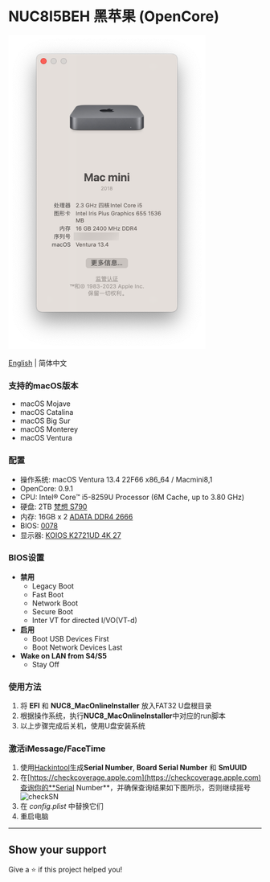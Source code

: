 # NUC8I5BEH 黑苹果 (OpenCore)

![Hackintosh](AboutThisMac.png)

[English](./README.md) | 简体中文

### 支持的macOS版本
+ macOS Mojave
+ macOS Catalina
+ macOS Big Sur
+ macOS Monterey
+ macOS Ventura

### 配置
+ 操作系统: macOS Ventura 13.4 22F66 x86_64 / Macmini8,1
+ OpenCore: 0.9.1
+ CPU: Intel® Core™ i5-8259U Processor (6M Cache, up to 3.80 GHz)
+ 硬盘: 2TB [梵想 S790](https://u.jd.com/aiiTSsQ)
+ 内存: 16GB x 2 [ADATA DDR4 2666](https://union-click.jd.com/jdc?e=618%7Cpc%7C&p=JF8BAN4JK1olXDYCVV9cCUoQAGgNHV4lGVlaCgFtUQ5SQi0DBUVNGFJeSwUIFxlJX3EIGloUXAcFV1lYDk4IWipURmtDBW1LISU2bylVU3FRSDlRWXZfSjktBEcnAl8IGloUXwIDUFpdOHsXBF9edVsUXAcDVV9bCE4nAl8IHF8RVQEEXF9fCk0TM2gIEmvMw4DW-ccobJ-FgruppI2x9d-b5W5tOEgnBG8BD11nHFQWUixtOEsnAF9KdVpCWFYEXF5UAR9CUWpdGgtGWgcGAwoOXBwfCz1dE1odbQQDVVpUOHs)
+ BIOS: [0078](https://drivers.softpedia.com/get/BIOS/Intel/Intel-NUC8i5BEH-NUC-Kit-BIOS-0078.shtml)
+ 显示器: [KOIOS K2721UD 4K 27](https://union-click.jd.com/jdc?e=&p=JF8BANUJK1olXQEGU19aCksXAF8LEl0XVAIBUl9eDntTXDdWRGtMGENDFlVDFhNSVzMXQA4KD1heSl1UDkkeB2wOGlgTQl9HCANtYx58XipQUhJwL3BCVlgKWzUJVg92e1cZbQcyVF9cCUkTAmsMG2slXQEyFTBaCkIXA2o4GmsVWgQBUVpeDkMTAWsNK1wVVDbbytiJpdJiZ7uamo-04tCm_IfEuXsnM2w4K2sVbQUyFjBYAB4fAGZbSwxCXVIHAwoKAEsUVDwKSw8dXgMEAw0PDnsVAm4MEms)


### BIOS设置
+ __禁用__
	- Legacy Boot
	- Fast Boot
	- Network Boot
	- Secure Boot
	- Inter VT for directed I/VO(VT-d)
+ __启用__
	- Boot USB Devices First
	- Boot Network Devices Last
+ __Wake on LAN from S4/S5__
	- Stay Off


### 使用方法
1. 将 **EFI** 和 **NUC8_MacOnlineInstaller** 放入FAT32 U盘根目录
2. 根据操作系统，执行**NUC8_MacOnlineInstaller**中对应的run脚本
3. 以上步骤完成后关机，使用U盘安装系统

### 激活iMessage/FaceTime
1. 使用[Hackintool](https://github.com/headkaze/Hackintool)生成**Serial Number**, **Board Serial Number** 和 **SmUUID**
2. 在[https://checkcoverage.apple.com](https://checkcoverage.apple.com)查询你的**Serial Number**，并确保查询结果如下图所示，否则继续摇号
![checkSN](checkSN.png)
3. 在 *config.plist* 中替换它们
4. 重启电脑

---

## Show your support

Give a ⭐️ if this project helped you!
